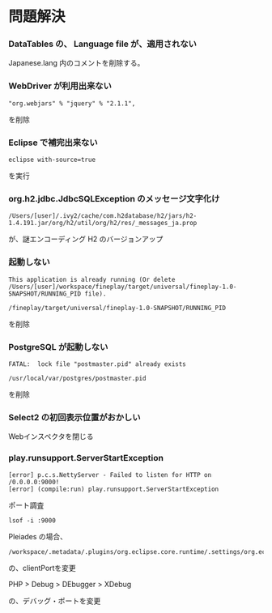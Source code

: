 問題解決
====

### DataTables の、 Language file が、適用されない
Japanese.lang 内のコメントを削除する。

### WebDriver が利用出来ない
	"org.webjars" % "jquery" % "2.1.1",
を削除

### Eclipse で補完出来ない
	eclipse with-source=true
を実行

### org.h2.jdbc.JdbcSQLException のメッセージ文字化け
	/Users/[user]/.ivy2/cache/com.h2database/h2/jars/h2-1.4.191.jar/org/h2/util/org/h2/res/_messages_ja.prop
が、謎エンコーディング
H2 のバージョンアップ

### 起動しない
```
This application is already running (Or delete /Users/[user]/workspace/fineplay/target/universal/fineplay-1.0-SNAPSHOT/RUNNING_PID file).
```
```
/fineplay/target/universal/fineplay-1.0-SNAPSHOT/RUNNING_PID
```
を削除

### PostgreSQL が起動しない
```
FATAL:  lock file "postmaster.pid" already exists
```
```
/usr/local/var/postgres/postmaster.pid
```
を削除

### Select2 の初回表示位置がおかしい
Webインスペクタを閉じる

### play.runsupport.ServerStartException
	[error] p.c.s.NettyServer - Failed to listen for HTTP on /0.0.0.0:9000!
	[error] (compile:run) play.runsupport.ServerStartException

ポート調査

	lsof -i :9000

Pleiades の場合、

	/workspace/.metadata/.plugins/org.eclipse.core.runtime/.settings/org.eclipse.php.debug.core.prefs

の、clientPortを変更

PHP > Debug > DEbugger > XDebug

の、デバッグ・ポートを変更


